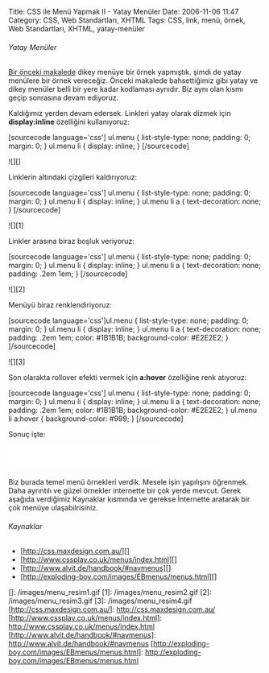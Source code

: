Title: CSS ile Menü Yapmak II - Yatay Menüler
Date: 2006-11-06 11:47
Category: CSS, Web Standartları, XHTML
Tags: CSS, link, menü, örnek, Web Standartları, XHTML, yatay-menüler

###### Yatay Menüler

[Bir önceki makalede][] dikey menüye bir örnek yapmıştık. şimdi de yatay
menülere bir örnek vereceğiz. Önceki makalede bahsettiğimiz gibi yatay
ve dikey menüler belli bir yere kadar kodlaması aynıdır. Biz aynı olan
kısmı geçip sonrasına devam ediyoruz. <!--more-->

Kaldığımız yerden devam edersek. Linkleri yatay olarak dizmek için
**display:inline** özelliğini kullanıyoruz:

[sourcecode language='css'] ul.menu { list-style-type: none; padding: 0;
margin: 0; } ul.menu li { display: inline; } [/sourcecode]

![][]

Linklerin altındaki çizgileri kaldırıyoruz:

[sourcecode language='css'] ul.menu { list-style-type: none; padding: 0;
margin: 0; } ul.menu li { display: inline; } ul.menu li a {
text-decoration: none; } [/sourcecode]

![][1]

Linkler arasına biraz boşluk veriyoruz:

[sourcecode language='css'] ul.menu { list-style-type: none; padding: 0;
margin: 0; } ul.menu li { display: inline; } ul.menu li a {
text-decoration: none; padding: .2em 1em; } [/sourcecode]

![][2]

Menüyü biraz renklendiriyoruz:

[sourcecode language='css']ul.menu { list-style-type: none; padding: 0;
margin: 0; } ul.menu li { display: inline; } ul.menu li a {
text-decoration: none; padding: .2em 1em; color: #1B1B1B;
background-color: #E2E2E2; } [/sourcecode]

![][3]

Son olarakta rollover efekti vermek için **a:hover** özelliğine renk
atıyoruz:

[sourcecode language='css'] ul.menu { list-style-type: none; padding: 0;
margin: 0; } ul.menu li { display: inline; } ul.menu li a {
text-decoration: none; padding: .2em 1em; color: #1B1B1B;
background-color: #E2E2E2; } ul.menu li a:hover { background-color:
#999; } [/sourcecode]

Sonuç işte:

<iframe src="/dokumanlar/menuy.html" width="300" height="50" frameborder="0" scrolling="auto"></iframe>

Biz burada temel menü örnekleri verdik. Mesele işin yapılışını öğrenmek.
Daha ayrıntılı ve güzel örnekler internette bir çok yerde mevcut. Gerek
aşağıda verdiğimiz Kaynaklar kısmında ve gerekse İnternette aratarak bir
çok menüye ulaşabilrisiniz.

###### Kaynaklar

-   [http://css.maxdesign.com.au/][]
-   [http://www.cssplay.co.uk/menus/index.html][]
-   [http://www.alvit.de/handbook/#navmenus][]
-   [http://exploding-boy.com/images/EBmenus/menus.html][]

</p>

  [Bir önceki makalede]: http://www.fatihhayrioglu.com/?p=209
  []: /images/menu_resim1.gif
  [1]: /images/menu_resim2.gif
  [2]: /images/menu_resim3.gif
  [3]: /images/menu_resim4.gif
  [http://css.maxdesign.com.au/]: http://css.maxdesign.com.au/
  [http://www.cssplay.co.uk/menus/index.html]: http://www.cssplay.co.uk/menus/index.html
  [http://www.alvit.de/handbook/#navmenus]: http://www.alvit.de/handbook/#navmenus
  [http://exploding-boy.com/images/EBmenus/menus.html]: http://exploding-boy.com/images/EBmenus/menus.html
